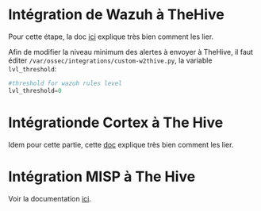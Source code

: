 # Intégration de Wazuh à TheHive

Pour cette étape, la doc [ici](https://wazuh.com/blog/using-wazuh-and-thehive-for-threat-protection-and-incident-response/) explique très bien comment les lier.

Afin de modifier la niveau minimum des alertes à envoyer à TheHive, il faut éditer `/var/ossec/integrations/custom-w2thive.py`, la variable `lvl_threshold`:
```python
#threshold for wazuh rules level
lvl_threshold=0
```

# Intégrationde Cortex à The Hive

Idem pour cette partie, cette [doc](https://kifarunix.com/easy-way-to-integrate-thehive-with-cortex/) explique très bien comment les lier.


# Intégration MISP à The Hive

Voir la documentation [ici](https://kifarunix.com/how-to-integrate-thehive-with-misp/).